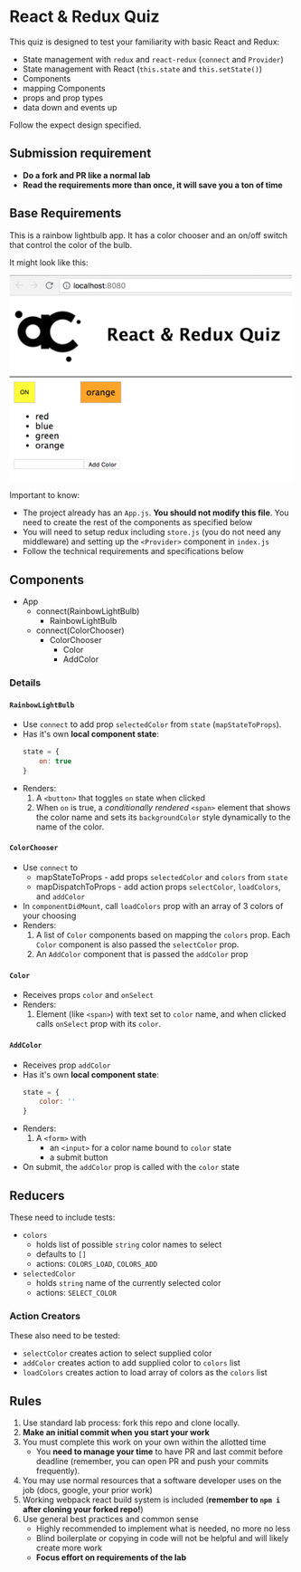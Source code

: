 # React &amp; Redux Quiz

This quiz is designed to test your familiarity with basic React and Redux:

* State management with `redux` and `react-redux` (`connect` and `Provider`)
* State management with React (`this.state` and `this.setState()`)
* Components
* mapping Components
* props and prop types
* data down and events up

Follow the expect design specified.

## Submission requirement

* **Do a fork and PR like a normal lab**
* **Read the requirements more than once, it will save you a ton of time**

## Base Requirements

This is a rainbow lightbulb app. It has a color chooser and an on/off switch
that control the color of the bulb.

It might look like this:

<img alt="rainbow lightbulb app" src="example.png" width="500">

Important to know:

* The project already has an `App.js`. **You should not modify this file**. You need to create the rest of the components as specified below
* You will need to setup redux including `store.js` (you do not need any middleware) and setting up the `<Provider>` component in `index.js`
* Follow the technical requirements and specifications below

## Components

* App
    * connect(RainbowLightBulb)
        * RainbowLightBulb
    * connect(ColorChooser)
        * ColorChooser
            * Color
            * AddColor

### Details

#### `RainbowLightBulb`

* Use `connect` to add prop `selectedColor` from `state` (`mapStateToProps`).
* Has it's own **local component state**:
    ```js
    state = {
        on: true
    }
* Renders:
    1. A `<button>` that toggles `on` state when clicked
    2. When `on` is true, a _conditionally rendered_ `<span>` element that shows
    the color name and sets its `backgroundColor` style dynamically
    to the name of the color.

#### `ColorChooser`

* Use `connect` to
    * mapStateToProps - add props `selectedColor` and `colors` from `state` 
    * mapDispatchToProps - add action props `selectColor`, `loadColors`, and `addColor`
* In `componentDidMount`, call `loadColors` prop with an array of 3 colors of your choosing
* Renders:
    1. A list of `Color` components based on mapping the `colors` prop. Each
    `Color` component is also passed the `selectColor` prop.
    2. An `AddColor` component that is passed the `addColor` prop

#### `Color`

* Receives props `color` and `onSelect`
* Renders:
    1. Element (like `<span>`) with text set to `color` name, and when clicked calls `onSelect` prop with its `color`.


#### `AddColor`

* Receives prop `addColor`
* Has it's own **local component state**:
    ```js
    state = {
        color: ''
    }
* Renders:
    1. A `<form>` with 
        * an `<input>` for a color name bound to `color` state
        * a submit button
* On submit, the `addColor` prop is called with the `color` state

## Reducers

These need to include tests:

* `colors`
    * holds list of possible `string` color names to select
    * defaults to `[]`
    * actions: `COLORS_LOAD`, `COLORS_ADD`
* `selectedColor`
    * holds `string` name of the currently selected color
    * actions: `SELECT_COLOR`

### Action Creators

These also need to be tested:

* `selectColor` creates action to select supplied color
* `addColor` creates action to add supplied color to `colors` list
* `loadColors` creates action to load array of colors as the `colors` list

## Rules

1. Use standard lab process: fork this repo and clone locally.
1. **Make an initial commit when you start your work**
1. You must complete this work on your own within the allotted time
    * You **need to manage your time** to have PR and last commit before deadline (remember, you can open PR and push your commits frequently).
1. You may use normal resources that a software developer uses on the job (docs, google, your prior work)
1. Working webpack react build system is included (**remember to `npm i` after cloning your forked repo!**)
1. Use general best practices and common sense
    * Highly recommended to implement what is needed, no more no less
    * Blind boilerplate or copying in code will not be helpful and will likely create more work
    * **Focus effort on requirements of the lab**